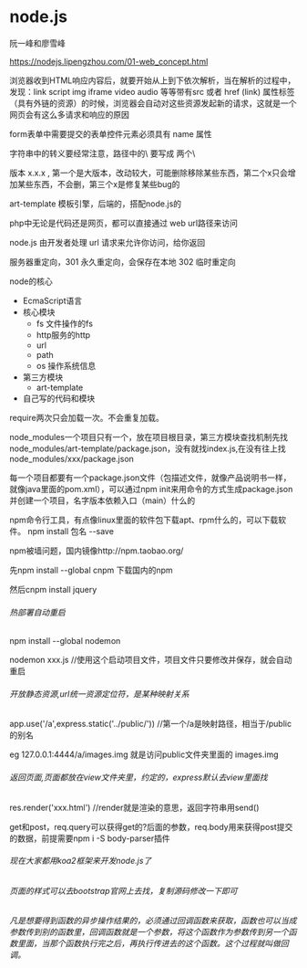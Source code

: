# node.js

阮一峰和廖雪峰

https://nodejs.lipengzhou.com/01-web_concept.html

浏览器收到HTML响应内容后，就要开始从上到下依次解析，当在解析的过程中，发现：link script img iframe video audio 等等带有src 或者 href (link) 属性标签（具有外链的资源）的时候，浏览器会自动对这些资源发起新的请求，这就是一个网页会有这么多请求和响应的原因

form表单中需要提交的表单控件元素必须具有 name 属性

字符串中的转义要经常注意，路径中的\ 要写成 两个\

版本   x.x.x  , 第一个是大版本，改动较大，可能删除移除某些东西，第二个x只会增加某些东西，不会删，第三个x是修复某些bug的

art-template 模板引擎，后端的，搭配node.js的

php中无论是代码还是网页，都可以直接通过 web url路径来访问

node.js 由开发者处理 url 请求来允许你访问，给你返回

服务器重定向，301 永久重定向，会保存在本地   302 临时重定向

node的核心

- EcmaScript语言
- 核心模块
  + fs 文件操作的fs
  + http服务的http
  + url 
  + path
  + os 操作系统信息
- 第三方模块
  + art-template
- 自己写的代码和模块

require两次只会加载一次。不会重复加载。

node_modules一个项目只有一个，放在项目根目录，第三方模块查找机制先找node_modules/art-template/package.json，没有就找index.js,在没有往上找node_modules/xxx/package.json

每一个项目都要有一个package.json文件（包描述文件，就像产品说明书一样，就像java里面的pom.xml），可以通过npm init来用命令的方式生成package.json并创建一个项目，名字版本依赖入口（main）什么的 

npm命令行工具，有点像linux里面的软件包下载apt、rpm什么的，可以下载软件。 npm install 包名 --save

npm被墙问题，国内镜像http://npm.taobao.org/

先npm install  --global cnpm  下载国内的npm

然后cnpm install jquery

###### 热部署自动重启

npm install --global nodemon

nodemon xxx.js  //使用这个启动项目文件，项目文件只要修改并保存，就会自动重启

######  开放静态资源,url统一资源定位符，是某种映射关系

app.use('/a',express.static('../public/'))   //第一个/a是映射路径，相当于/public的别名

eg  127.0.0.1:4444/a/images.img   就是访问public文件夹里面的  images.img 

###### 返回页面,页面都放在view文件夹里，约定的，express默认去view里面找

res.render('xxx.html')   //render就是渲染的意思，返回字符串用send()

get和post，req.query可以获得get的?后面的参数，req.body用来获得post提交的数据，前提需要npm i -S body-parser插件

###### 现在大家都用koa2框架来开发node.js了

######  页面的样式可以去bootstrap官网上去找，复制源码修改一下即可

###### 凡是想要得到函数的异步操作结果的，必须通过回调函数来获取，函数也可以当成参数传到别的函数里，回调函数就是一个参数，将这个函数作为参数传到另一个函数里面，当那个函数执行完之后，再执行传进去的这个函数。这个过程就叫做回调。

